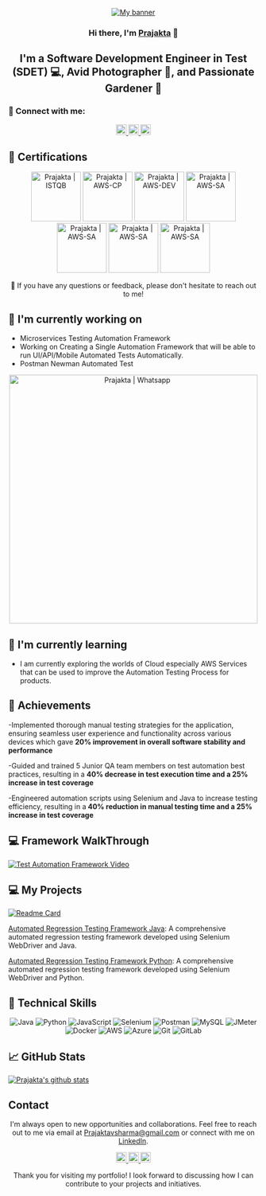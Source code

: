 <p align="center">
  <a href="https://www.linkedin.com/in/prajaktalanke/" target="_blank" rel="noreferrer">
    <img src="https://raw.githubusercontent.com/prajaktalanke74/prajaktalanke74.github.io/main/images/banner.png" alt="My banner">
  </a>
</p>

<h3 align="center">Hi there, I'm <a href="https://www.linkedin.com/in/prajaktalanke/" target="_blank" rel="noreferrer">Prajakta</a> 👋</h3>

<h2 align="center">I'm a Software Development Engineer in Test (SDET) 💻, Avid Photographer 📸, and Passionate Gardener 🌱</h2>

### 🤝 Connect with me:

<p align="center">
  <a href="hhttps://www.linkedin.com/in/prajaktalanke/">
    <img src="https://raw.githubusercontent.com/prajaktalanke74/prajaktalanke74.github.io/main/images/linkedin.svg" alt="Prajakta Lanke | LinkedIn" width="21px"/>
  </a>
  <a href="https://instagram.com/tech_with_Prajakta">
    <img src="https://raw.githubusercontent.com/prajaktalanke74/prajaktalanke74.github.io/main/images/instagram.svg" alt="Prajakta | Instagram" width="21px"/>
  </a>
  <a href="https://wa.link/8nquvx">
    <img src="https://raw.githubusercontent.com/prajaktalanke74/prajaktalanke74.github.io/main/images/whatsapp.png" alt="Prajakta | Whatsapp" width="21px"/>
  </a>
</p>
  
## 🥇 Certifications
<p align="center">
  <img src="https://raw.githubusercontent.com/prajaktalanke74/prajaktalanke74.github.io/main/images/ISTQB.png" alt="Prajakta | ISTQB" width="100 px"/>
  <img src="https://raw.githubusercontent.com/prajaktalanke74/prajaktalanke74.github.io/main/images/aws-cp.png" alt="Prajakta | AWS-CP" width="100 px"/>
  <img src="https://raw.githubusercontent.com/prajaktalanke74/prajaktalanke74.github.io/main/images/aws-dev.png" alt="Prajakta | AWS-DEV" width="100 px"/>
  <img src="https://raw.githubusercontent.com/prajaktalanke74/prajaktalanke74.github.io/main/images/aws-sa.png" alt="Prajakta | AWS-SA" width="100 px"/>
   <img src="https://raw.githubusercontent.com/prajaktalanke74/prajaktalanke74.github.io/main/images/ocpjp.png" alt="Prajakta | AWS-SA" width="100 px"/>
    <img src="https://raw.githubusercontent.com/prajaktalanke74/prajaktalanke74.github.io/main/images/safe.png" alt="Prajakta | AWS-SA" width="100 px"/>
     <img src="https://raw.githubusercontent.com/prajaktalanke74/prajaktalanke74.github.io/main/images/csm.webp" alt="Prajakta | AWS-SA" width="100 px"/>
</p>

<p align="center">💬 If you have any questions or feedback, please don't hesitate to reach out to me!</p>

## 🔭 I'm currently working on

- Microservices Testing Automation Framework
- Working on Creating a Single Automation Framework that will be able to run UI/API/Mobile Automated Tests Automatically. 
- Postman Newman Automated Test 
<p align="center">    
<img src="https://raw.githubusercontent.com/prajaktalanke74/prajaktalanke74.github.io/main/images/postmanproject.jpg" alt="Prajakta | Whatsapp" width="500px"/> </p>

## 🌱 I'm currently learning

- I am currently exploring the worlds of Cloud especially AWS Services that can be used to improve the Automation Testing Process for products. 


## 🥇 Achievements

-Implemented thorough manual testing strategies for the application, ensuring
seamless user experience and functionality across various devices which gave
<b>20% improvement in overall software stability and performance</b>

-Guided and trained 5 Junior QA team members on test automation best practices,
resulting in a  <b>40% decrease in test execution time and a 25% increase in test
coverage </b>

-Engineered automation scripts using Selenium and Java to increase testing
efficiency, resulting in a<b> 40% reduction in manual testing time and a 25% increase
in test coverage</b>


## 💻 Framework WalkThrough
[![Test Automation Framework Video](https://raw.githubusercontent.com/prajaktalanke74/prajaktalanke74.github.io/main/images/thumbnail.jpg)](https://youtu.be/BCaqX6XCKhw)

## 💻 My Projects 

[![Readme Card](https://github-readme-stats.vercel.app/api/pin/?username=prajaktalanke74&repo=AutomationFramework)](https://github.com/prajaktalanke74/AutomationFramework)

[Automated Regression Testing Framework Java](https://github.com/prajaktalanke74/): A comprehensive automated regression testing framework developed using Selenium WebDriver and Java.

[Automated Regression Testing Framework Python](https://github.com/prajaktalanke74/): A comprehensive automated regression testing framework developed using Selenium WebDriver and Python.


## 💼 Technical Skills

<p align="center">
  <img src="https://img.shields.io/badge/Java-007396?style=for-the-badge&logo=java&logoColor=white" alt="Java">
  <img src="https://img.shields.io/badge/Python-3776AB?style=for-the-badge&logo=python&logoColor=white" alt="Python">
  <img src="https://img.shields.io/badge/JavaScript-F7DF1E?style=for-the-badge&logo=javascript&logoColor=black" alt="JavaScript">
  <img src="https://img.shields.io/badge/Selenium-43B02A?style=for-the-badge&logo=selenium&logoColor=white" alt="Selenium">
  <img src="https://img.shields.io/badge/Postman-FF6C37?style=for-the-badge&logo=postman&logoColor=white" alt="Postman">
  <img src="https://img.shields.io/badge/MySQL-4479A1?style=for-the-badge&logo=mysql&logoColor=white" alt="MySQL">
  <img src="https://img.shields.io/badge/JMeter-D22128?style=for-the-badge&logo=apache%20jmeter&logoColor=white" alt="JMeter">
  <img src="https://img.shields.io/badge/Docker-2496ED?style=for-the-badge&logo=docker&logoColor=white" alt="Docker">
  <img src="https://img.shields.io/badge/AWS-232F3E?style=for-the-badge&logo=amazon-aws&logoColor=white" alt="AWS">
  <img src="https://img.shields.io/badge/Azure-0089D6?style=for-the-badge&logo=microsoft-azure&logoColor=white" alt="Azure">
  <img src="https://img.shields.io/badge/Git-F05032?style=for-the-badge&logo=git&logoColor=white" alt="Git">
  <img src="https://img.shields.io/badge/GitLab-FCA121?style=for-the-badge&logo=gitlab&logoColor=white" alt="GitLab">
</p>

## 📈 GitHub Stats 

[![Prajakta's github stats](https://github-readme-stats.vercel.app/api?username=prajaktalanke74)](https://github.com/prajaktalanke74)


## Contact

<p align="center">I'm always open to new opportunities and collaborations. Feel free to reach out to me via email at <a href="mailto:prajaktalanke7@gmail.com">Prajaktavsharma@gmail.com</a> or connect with me on <a href="https://www.linkedin.com/in/yourprofile">LinkedIn</a>.</p>

<p align="center">
  <a href="https://www.linkedin.com/in/prajaktalanke/">
    <img src="https://raw.githubusercontent.com/prajaktalanke74/prajaktalanke74.github.io/main/images/linkedin.svg" alt="Prajakta Lanke | LinkedIn" width="21px"/>
  </a>
  <a href="https://instagram.com/tech_with_Prajakta">
    <img src="https://raw.githubusercontent.com/prajaktalanke74/prajaktalanke74.github.io/main/images/instagram.svg" alt="Prajakta | Instagram" width="21px"/>
  </a>
  <a href="https://wa.link/8nquvx">
    <img src="https://raw.githubusercontent.com/prajaktalanke74/prajaktalanke74.github.io/main/images/whatsapp.png" alt="Prajakta | Whatsapp" width="21px"/>
  </a>
</p>
  

<p align="center">Thank you for visiting my portfolio! I look forward to discussing how I can contribute to your projects and initiatives.</p>
